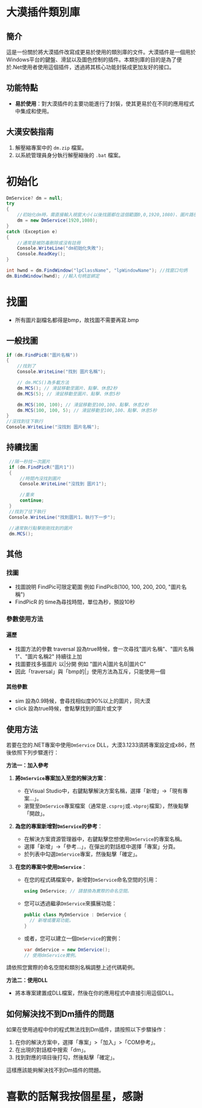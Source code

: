 # 大漠插件類別庫

## 簡介

這是一份關於將大漠插件改寫成更易於使用的類別庫的文件。大漠插件是一個用於Windows平台的鍵盤、滑鼠以及圖色控制的插件。本類別庫的目的是為了便於.Net使用者使用這個插件，透過將其核心功能封裝成更加友好的接口。

## 功能特點

- **易於使用**：對大漠插件的主要功能進行了封裝，使其更易於在不同的應用程式中集成和使用。

## 大漠安裝指南

1. 解壓縮專案中的 `dm.zip` 檔案。
2. 以系統管理員身分執行解壓縮後的 `.bat` 檔案。

# 初始化
```csharp
DmService? dm = null;
try
{
    //初始化dm時，需直接輸入視窗大小(以後找圖都在這個範圍0,0,1920,1080)、圖片路徑、字典路徑、是否顯示錯誤訊息
    dm = new DmService(1920,1080);
}
catch (Exception e)
{
    //通常是被防毒刪除或沒有註冊
    Console.WriteLine("dm初始化失敗");
    Console.ReadKey();
}

int hwnd = dm.FindWindow("lpClassName", "lpWindowName"); //找窗口句炳
dm.BindWindow(hwnd); //輸入句柄並綁定
```
# 找圖
- 所有圖片副檔名都得是bmp，故找圖不需要再寫.bmp
## 一般找圖
```csharp
if (dm.FindPicB("圖片名稱"))
{
    //找到了
    Console.WriteLine("找到 圖片名稱");

    // dm.MCS()為多載方法
    dm.MCS(); // 滑鼠移動至圖片、點擊、休息2秒
    dm.MCS(5); // 滑鼠移動至圖片、點擊、休息5秒

    dm.MCS(100, 100); // 滑鼠移動至100,100、點擊、休息2秒
    dm.MCS(100, 100, 5); // 滑鼠移動至100,100、點擊、休息5秒
}
//沒找到往下執行
Console.WriteLine("沒找到 圖片名稱");
```
## 持續找圖
```csharp
 //隔一秒找一次圖片
 if (dm.FindPicR("圖片1"))
 {
     //時間內沒找到圖片
     Console.WriteLine("沒找到 圖片1");

     //重來
     continue;
 }
 //找到了往下執行
 Console.WriteLine("找到圖片1，執行下一步");

 //通常執行點擊剛剛找到的圖片
 dm.MCS();
```
## 其他
### 找圖
- 找圖說明 FindPic可限定範圍 例如 FindPicB(100, 100, 200, 200, "圖片名稱")
- FindPicR 的 time為尋找時間，單位為秒，預設10秒
  
### 參數使用方法
#### 遍歷
- 找圖方法的參數 traversal 設為true時候，會一次尋找"圖片名稱"、"圖片名稱1"、"圖片名稱2" 持續往上加
- 找圖要找多張圖片 以|分開 例如 "圖片A|圖片名B|圖片C"
- 因此「traversal」與「bmp的|」使用方法為互斥，只能使用一個
#### 其他參數
- sim 設為0.9時候，會尋找相似度90%以上的圖片，同大漠
- click 設為true時候，會點擊找到的圖片或文字

## 使用方法

若要在您的.NET專案中使用`DmService` DLL，大漠3.1233須將專案設定成x86，然後依照下列步驟進行：

**方法一：加入參考**

1. **將`DmService`專案加入至您的解決方案**：
   - 在Visual Studio中，右鍵點擊解決方案名稱，選擇「新增」->「現有專案…」。
   - 瀏覽至`DmService`專案檔案（通常是`.csproj`或`.vbproj`檔案），然後點擊「開啟」。

2. **為您的專案新增對`DmService`的參考**：
   - 在解決方案資源管理器中，右鍵點擊您想使用`DmService`的專案名稱。
   - 選擇「新增」->「參考…」，在彈出的對話框中選擇「專案」分頁。
   - 於列表中勾選`DmService`專案，然後點擊「確定」。

3. **在您的專案中使用`DmService`**：
   - 在您的程式碼檔案中，新增對`DmService`命名空間的引用：
     ```csharp
     using DmService; // 請替換為實際的命名空間。
     ```
   - 您可以透過繼承`DmService`來擴展功能：
     ```csharp
     public class MyDmService : DmService {
       // 新增或覆寫功能。
     }
     ```
   - 或者，您可以建立一個`DmService`的實例：
     ```csharp
     var dmService = new DmService();
     // 使用dmService實例。
     ```

請依照您實際的命名空間和類別名稱調整上述代碼範例。


**方法二：使用DLL**
   - 將本專案建置成DLL檔案，然後在你的應用程式中直接引用這個DLL。

## 如何解決找不到Dm插件的問題

如果在使用過程中你的程式無法找到Dm插件，請按照以下步驟操作：

1. 在你的解決方案中，選擇「專案」>「加入」>「COM參考」。
2. 在出現的對話框中搜索「dm」。
3. 找到對應的項目後打勾，然後點擊「確定」。

這樣應該能夠解決找不到Dm插件的問題。

# 喜歡的話幫我按個星星，感謝
